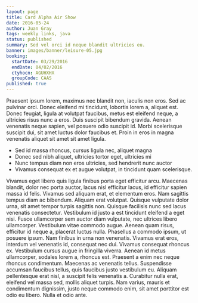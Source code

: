 ```yaml
---
layout: page
title: Card Alpha Air Show
date: 2016-05-24
author: Juan Gray
tags: weekly links, java
status: published
summary: Sed vel orci id neque blandit ultricies eu.
banner: images/banner/leisure-05.jpg
booking:
  startDate: 03/29/2016
  endDate: 04/02/2016
  ctyhocn: AGUHXHX
  groupCode: CAAS
published: true
---
```

Praesent ipsum lorem, maximus nec blandit non, iaculis non eros. Sed ac pulvinar orci. Donec eleifend mi tincidunt, lobortis lorem a, aliquet est. Donec feugiat, ligula at volutpat faucibus, metus est eleifend neque, a ultricies risus nunc a eros. Duis suscipit bibendum gravida. Aenean venenatis neque sapien, vel posuere odio suscipit id. Morbi scelerisque suscipit dui, sit amet luctus dolor faucibus et. Proin in eros in magna venenatis aliquet sit amet sit amet ligula.

* Sed id massa rhoncus, cursus ligula nec, aliquet magna
* Donec sed nibh aliquet, ultricies tortor eget, ultricies mi
* Nunc tempus diam non eros ultricies, sed hendrerit nunc auctor
* Vivamus consequat ex et augue volutpat, in tincidunt quam scelerisque.

Vivamus eget libero quis ligula finibus porta eget efficitur arcu. Maecenas blandit, dolor nec porta auctor, lacus nisl efficitur lacus, id efficitur sapien massa id felis. Vivamus sed aliquam erat, et elementum eros. Nam sagittis tempus diam ac bibendum. Aliquam erat volutpat. Quisque vulputate dolor urna, sit amet tempor turpis sagittis non. Quisque facilisis nunc sed lacus venenatis consectetur. Vestibulum id justo a est tincidunt eleifend a eget nisi. Fusce ullamcorper sem auctor diam vulputate, nec ultrices libero ullamcorper. Vestibulum vitae commodo augue. Aenean quam risus, efficitur id neque a, placerat luctus nulla. Phasellus a commodo ipsum, ut posuere ipsum. Nam finibus in urna non venenatis. Vivamus erat eros, interdum vel venenatis id, consequat nec dui.
Vivamus consequat rhoncus ex. Vestibulum cursus augue in fringilla viverra. Aenean id metus ullamcorper, sodales lorem a, rhoncus est. Praesent a enim nec neque rhoncus condimentum. Maecenas ac venenatis tellus. Suspendisse accumsan faucibus tellus, quis faucibus justo vestibulum eu. Aliquam pellentesque erat nisl, a suscipit felis venenatis a. Curabitur nulla erat, eleifend vel massa sed, mollis aliquet turpis. Nam varius, mauris et condimentum dignissim, justo neque commodo enim, sit amet porttitor est odio eu libero. Nulla et odio ante.
